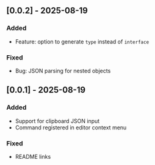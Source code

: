 ## [0.0.2] - 2025-08-19
### Added
- Feature: option to generate `type` instead of `interface`

### Fixed
- Bug: JSON parsing for nested objects

## [0.0.1] - 2025-08-19
### Added
- Support for clipboard JSON input
- Command registered in editor context menu

### Fixed
- README links
